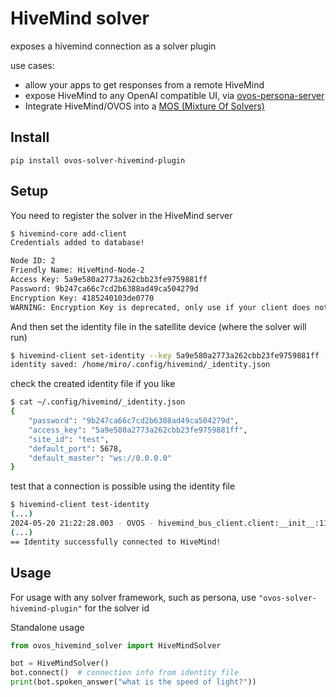 # HiveMind solver

exposes a hivemind connection as a solver plugin

use cases:
- allow your apps to get responses from a remote HiveMind
- expose HiveMind to any OpenAI compatible UI, via [ovos-persona-server](https://github.com/OpenVoiceOS/ovos-persona-server)
- Integrate HiveMind/OVOS into a [MOS (Mixture Of Solvers)](https://github.com/TigreGotico/ovos-MoS)

## Install

`pip install ovos-solver-hivemind-plugin`

## Setup

You need to register the solver in the HiveMind server
```bash
$ hivemind-core add-client
Credentials added to database!

Node ID: 2
Friendly Name: HiveMind-Node-2
Access Key: 5a9e580a2773a262cbb23fe9759881ff
Password: 9b247ca66c7cd2b6388ad49ca504279d
Encryption Key: 4185240103de0770
WARNING: Encryption Key is deprecated, only use if your client does not support password
```

And then set the identity file in the satellite device (where the solver will run)
```bash
$ hivemind-client set-identity --key 5a9e580a2773a262cbb23fe9759881ff --password 9b247ca66c7cd2b6388ad49ca504279d --host 0.0.0.0 --port 5678 --siteid test
identity saved: /home/miro/.config/hivemind/_identity.json
```

check the created identity file if you like
```bash
$ cat ~/.config/hivemind/_identity.json
{
    "password": "9b247ca66c7cd2b6388ad49ca504279d",
    "access_key": "5a9e580a2773a262cbb23fe9759881ff",
    "site_id": "test",
    "default_port": 5678,
    "default_master": "ws://0.0.0.0"
}
```

test that a connection is possible using the identity file
```bash
$ hivemind-client test-identity
(...)
2024-05-20 21:22:28.003 - OVOS - hivemind_bus_client.client:__init__:112 - INFO - Session ID: 34d75c93-4e65-4ea9-b5f4-87169dcfda01
(...)
== Identity successfully connected to HiveMind!
```

## Usage

For usage with any solver framework, such as persona, use `"ovos-solver-hivemind-plugin"` for the solver id

Standalone usage

```python
from ovos_hivemind_solver import HiveMindSolver

bot = HiveMindSolver()
bot.connect()  # connection info from identity file
print(bot.spoken_answer("what is the speed of light?"))
```
